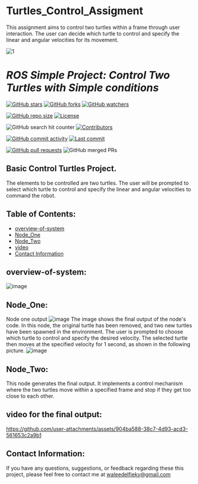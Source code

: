 # Turtles_Control_Assigment

This assignment aims to control two turtles within a frame through user interaction. The user can decide which turtle to control and specify the linear and angular velocities for its movement.

<div>

![1](https://github.com/user-attachments/assets/f40b2cd4-be52-4b43-b66a-a4c52167df37)

# *ROS Simple Project: Control Two Turtles with Simple conditions*

[![GitHub stars](https://img.shields.io/github/stars/waleedelfieky/Turtles_Control_Assigment?style=social)](https://github.com/waleedelfieky/Turtles_Control_Assigment/stargazers) 
[![GitHub forks](https://img.shields.io/github/forks/waleedelfieky/Turtles_Control_Assigment?style=social)](https://github.com/waleedelfieky/Turtles_Control_Assigment/network/members) 
[![GitHub watchers](https://img.shields.io/github/watchers/waleedelfieky/Turtles_Control_Assigment?style=social)](https://github.com/waleedelfieky/Turtles_Control_Assigment/watchers)

[![GitHub repo size](https://img.shields.io/github/repo-size/waleedelfieky/Turtles_Control_Assigment)](https://github.com/waleedelfieky/Turtles_Control_Assigment) 
[![License](https://img.shields.io/github/license/waleedelfieky/Turtles_Control_Assigment)](https://github.com/waleedelfieky/Turtles_Control_Assigment/blob/main/LICENSE) 

![GitHub search hit counter](https://img.shields.io/github/search/waleedelfieky/Turtles_Control_Assigment/goto?style=flat-square)
[![Contributors](https://img.shields.io/github/contributors/waleedelfieky/Turtles_Control_Assigment)](https://github.com/waleedelfieky/Turtles_Control_Assigment/graphs/contributors)

[![GitHub commit activity](https://img.shields.io/github/commit-activity/m/waleedelfieky/Turtles_Control_Assigment)](https://github.com/waleedelfieky/Turtles_Control_Assigment/commits/main) 
[![Last commit](https://img.shields.io/github/last-commit/waleedelfieky/Turtles_Control_Assigment)](https://github.com/waleedelfieky/Turtles_Control_Assigment/commits/main) 

[![GitHub pull requests](https://img.shields.io/github/issues-pr/waleedelfieky/Turtles_Control_Assigment)](https://github.com/waleedelfieky/Turtles_Control_Assigment/pulls)
![GitHub merged PRs](https://img.shields.io/github/issues-pr-closed/waleedelfieky/Turtles_Control_Assigment?style=flat-square)
</div>


## Basic Control Turtles Project.

The elements to be controlled are two turtles. The user will be prompted to select which turtle to control and specify the linear and angular velocities to command the robot.
  
## Table of Contents:

- [overview-of-system](#overview-of-system)
- [Node_One](#Node_One)
- [Node_Two](#Node_Two)
- [video](#video)
- [Contact Information](#contact-information)

## overview-of-system:


![image](https://github.com/user-attachments/assets/42658046-decb-4052-82ca-24026955f58b)


## Node_One:
Node one output
![image](https://github.com/user-attachments/assets/055f856e-7fa6-4359-8eb0-af4e63ee0bbc)
The image shows the final output of the node's code. In this node, the original turtle has been removed, and two new turtles have been spawned in the environment. The user is prompted to choose which turtle to control and specify the desired velocity. The selected turtle then moves at the specified velocity for 1 second, as shown in the following picture.
![image](https://github.com/user-attachments/assets/77c105b2-2f62-4208-a783-bf0d7a2c8614)


## Node_Two:
This node generates the final output. It implements a control mechanism where the two turtles move within a specified frame and stop if they get too close to each other.

## video for the final output:


https://github.com/user-attachments/assets/904ba588-38c7-4d93-acd3-561653c2a9b1



## Contact Information:

If you have any questions, suggestions, or feedback regarding these this project, please feel free to contact me at waleedelfieky@gmail.com


